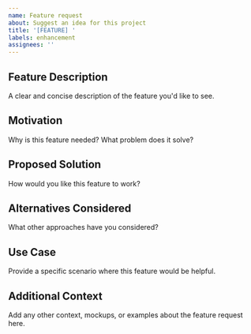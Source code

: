 ```yaml
---
name: Feature request
about: Suggest an idea for this project
title: '[FEATURE] '
labels: enhancement
assignees: ''
---
```


## Feature Description
A clear and concise description of the feature you'd like to see.

## Motivation
Why is this feature needed? What problem does it solve?

## Proposed Solution
How would you like this feature to work?

## Alternatives Considered
What other approaches have you considered?

## Use Case
Provide a specific scenario where this feature would be helpful.

## Additional Context
Add any other context, mockups, or examples about the feature request here.

